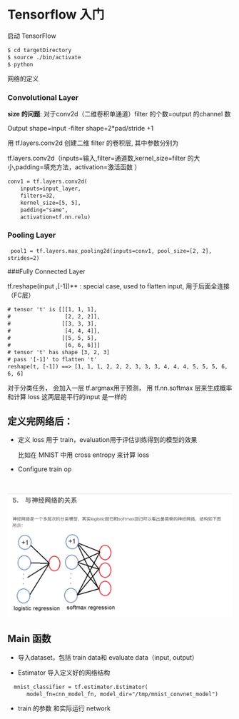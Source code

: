 # Tensorflow 入门



启动 TensorFlow 	

```
$ cd targetDirectory
$ source ./bin/activate 
$ python

```

网络的定义

### Convolutional Layer

**size 的问题**:  对于conv2d（二维卷积单通道）filter 的个数=output 的channel 数

Output shape=input -filter shape+2*pad/stride +1

用 tf.layers.conv2d 创建二维 filter 的卷积层, 其中参数分别为

tf.layers.conv2d（inputs=输入,filter=通道数,kernel_size=filter 的大小,padding=填充方法，activation=激活函数 ）

```
conv1 = tf.layers.conv2d(
    inputs=input_layer,
    filters=32,
    kernel_size=[5, 5],
    padding="same",
    activation=tf.nn.relu)
```

### Pooling Layer

```
 pool1 = tf.layers.max_pooling2d(inputs=conv1, pool_size=[2, 2], strides=2)
```

###Fully Connected Layer

tf.reshape(input ,[-1])** : special case, used to flatten input, 用于后面全连接（FC层）

```
# tensor 't' is [[[1, 1, 1],
#                 [2, 2, 2]],
#                [[3, 3, 3],
#                 [4, 4, 4]],
#                [[5, 5, 5],
#                 [6, 6, 6]]]
# tensor 't' has shape [3, 2, 3]
# pass '[-1]' to flatten 't'
reshape(t, [-1]) ==> [1, 1, 1, 2, 2, 2, 3, 3, 3, 4, 4, 4, 5, 5, 5, 6, 6, 6]
```

对于分类任务， 会加入一层 tf.argmax用于预测， 用 tf.nn.softmax 层来生成概率和计算 loss 这两层是平行的input 是一样的

## 定义完网络后：

- 定义 loss 用于 train，evaluation用于评估训练得到的模型的效果

  比如在 MNIST 中用 cross entropy 来计算 loss

- Configure train op

  ​

![WechatIMG223](imgs/WechatIMG223.jpeg)



## Main 函数

- 导入dataset，包括 train data和 evaluate data（input, output）

- Estimator 导入定义好的网络结构

```
  mnist_classifier = tf.estimator.Estimator(
      model_fn=cnn_model_fn, model_dir="/tmp/mnist_convnet_model")
```

- train 的参数 和实际运行 network